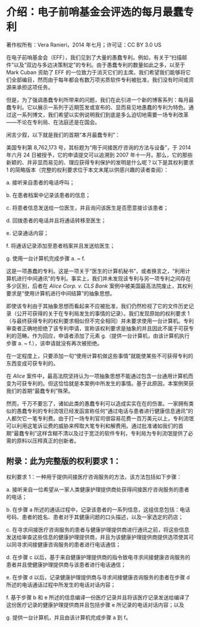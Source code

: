 # 介绍：电子前哨基金会评选的每月最蠢专利

著作权所有：Vera Ranieri，2014 年七月；许可证：CC BY 3.0 US

在电子前哨基金会（EFF），我们见到了大量的愚蠢专利。例如，有关于“扫描邮件”以及“双边与多边决策制定”的专利。由于愚蠢专利的数量如此之多，以至于 Mark Cuban 资助了 EFF 的一位致力于消灭它们的主席。我们希望我们能够将它们全部编目，然而由于每年都会有数万项劣质软件专利被批准，我们没有时间或资源来承担这项任务。

但是，为了强调愚蠢专利所带来的问题，我们在此引进一个新的博客系列：每月最蠢专利。它以展示一系列于近期签发或宣布的、显而易见地愚蠢的专利为特色。通过这一系列博文，我们希望以实例说明我们到底是多么迫切地需要一场专利改革——不论在专利局、在法庭还是在国会。

闲言少叙，以下就是我们的首期“本月最蠢专利”：

美国专利第 8,762,173 号，其标题为“用于间接医疗咨询的方法与设备”，于 2014 年六月 24 日被授予，它的申请提交可以追溯到 2007 年十一月。那么，它的那些新颖的、并非显而易见的、理应获得专利保护的发明是什么呢？以下是其权利要求 1 的简略版本（完整的权利要求位于本文末尾以供感兴趣的读者查阅）：

a. 接听来自患者的电话呼叫；

b. 在患者档案中记录该患者的信息；

c. 将患者信息发送给一位医生，并且询问该医生是否愿意接诊该患者；

d. 回拨患者的电话并且将通话转移至医生；

e. 记录通话内容；

f. 将通话记录添加至患者档案并且发送给医生；

g. 使用一台计算机完成步骤 a. ~ f.

这是一项愚蠢的专利。这是一项关于“医生的计算机秘书”，或者换言之，“利用计算机进行中间通讯”的专利。事实上，我们并未发现该专利与另一项专利之间存在多少区别，后者在 _Alice Corp. v. CLS Bank_ 案例中被美国最高法院废止，其权利要求是“使用计算机进行中间结算”的抽象思想。

即使该专利由于其抽象思想而看起来不应被批准，我们仍然检视了它的文件历史记录（公开可获得的关于在专利局发生的事情的记录）。我们发现原始的权利要求 1（与最终获得专利的权利要求相似但不完全相同）并未要求使用一台计算机。专利审查者正确地拒绝了该专利申请，宣称该权利要求是抽象的并且因此不属于可获专利的范畴。作为回应，申请者添加了元素 g.（提供一台计算机，由该计算机执行步骤 a. ~ f.），该申请就没有再次被拒绝。

在一定程度上，只要添加一句“使用计算机做这些事情”就能使某些不可获得专利的东西变成可获专利的。

在 _Alice_ 案件中，最高法院坚持认为一项抽象思想不能通过包含一台通用计算机而变为可获专利的。但这恰恰就是本案例中所发生的事情。基于此原因，本案例荣获我们的首期“最蠢专利”殊荣。

然而，千万不要忘了，诸如此类的愚蠢专利可以造成实实在在的伤害。一家拥有类似的愚蠢专利的专利流氓已经发函宣称任何“通过电话与患者进行健康信息通讯”的人都欠它一笔专利费。由于打一场专利官司很容易花费一百万美元以上，专利流氓可以利用这笔诉讼费的威胁来榨取大笔专利和解费用。通过批准诸如我们的首期“最蠢专利”这样含糊不清以及过于宽泛的软件专利，专利局为专利流氓提供了必需的原料以压榨真正的创新者。

## 附录：此为完整版的权利要求 1：

权利要求 1：一种用于提供间接医疗咨询服务的方法，该方法包括如下步骤：

a. 接听来自一位希望从一家人类健康护理提供商处获得间接医疗咨询服务的患者的电话；

b. 在步骤 a 所述的通话过程中，记录该患者的一系列信息，这组信息包括：电话号码、患者的姓名、患者对于其健康问题的口头描述，以及一家选定的药店；

c. 在寻求间接医疗咨询服务的患者与健康护理提供商进行通讯之前，将这些信息发送给审查这些信息的健康护理提供商，并且为该健康护理提供商提供选项使其可以同寻求间接健康咨询服务的患者进行电话通信；

d. 在步骤 c 以后，基于来自健康护理提供商的指令致电寻求间接健康咨询服务的患者并且使健康护理提供商与该患者进行电话通信；

e. 在步骤 d 以后，记录健康护理提供商与寻求间接健康咨询服务的患者在步骤 d 所述的电话通话过程中所发生的电话对话内容；

f. 基于步骤 b 和 e 所述的信息编译一份医疗记录并且将该医疗记录发送给编译了这份医疗记录的健康护理提供商并且包括步骤 e 所记录的电话对话内容；以及

g. 提供一台计算机，并且由该计算机完成步骤 a 到 f。
